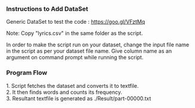 <H3>Instructions to Add DataSet </h3>

Generic DataSet to test the code : https://goo.gl/VFztMq

Note: Copy "lyrics.csv" in the same folder as the script.

In order to make the script run on your dataset, change the input file name in the script as per your dataset file name. Give column name as an argument on command prompt while running the script.

<H3> Program Flow </h3>
  1. Script fetches the dataset and converts it to textfile.<br>
  2. It then finds words and counts its frequency.<br>
  3. Resultant textfile is generated as ./Result/part-00000.txt
